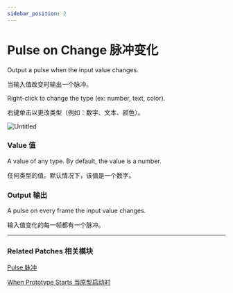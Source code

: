 ```yaml
---
sidebar_position: 2
---
```


# Pulse on Change 脉冲变化

Output a pulse when the input value changes.

当输入值改变时输出一个脉冲。

Right-click to change the type (ex: number, text, color).

右键单击以更改类型（例如：数字、文本、颜色）。

![Untitled](https://s3.us-west-2.amazonaws.com/secure.notion-static.com/15209e25-08bf-4f6c-af00-44f8cd6e7cc8/Untitled.png?X-Amz-Algorithm=AWS4-HMAC-SHA256&X-Amz-Content-Sha256=UNSIGNED-PAYLOAD&X-Amz-Credential=AKIAT73L2G45EIPT3X45%2F20220602%2Fus-west-2%2Fs3%2Faws4_request&X-Amz-Date=20220602T181823Z&X-Amz-Expires=86400&X-Amz-Signature=63743fe53258255dcb68799b4251d8a115ea11d0c250f14a7d11f3816954200a&X-Amz-SignedHeaders=host&response-content-disposition=filename%20%3D%22Untitled.png%22&x-id=GetObject)

### Value 值

A value of any type. By default, the value is a number.

任何类型的值。默认情况下，该值是一个数字。

### Output 输出

A pulse on every frame the input value changes.

输入值变化的每一帧都有一个脉冲。

------

### Related Patches 相关模块

[Pulse 脉冲](https://www.notion.so/Pulse-ac15ab739fed400496866264e653095f)

[When Prototype Starts 当原型启动时](https://www.notion.so/When-Prototype-Starts-12d376a890464eafb4479f301add9e73)
